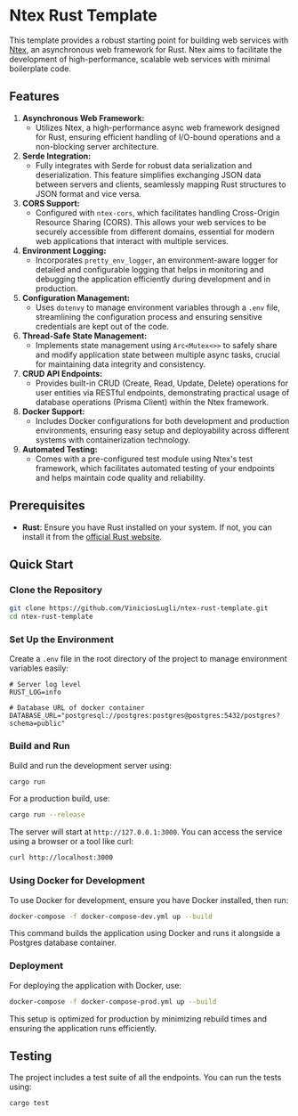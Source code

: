# Ntex Rust Template

This template provides a robust starting point for building web services with [Ntex](https://github.com/ntex-rs/ntex), an asynchronous web framework for Rust. Ntex aims to facilitate the development of high-performance, scalable web services with minimal boilerplate code.

## Features

1. **Asynchronous Web Framework:**
    - Utilizes Ntex, a high-performance async web framework designed for Rust, ensuring efficient handling of I/O-bound operations and a non-blocking server architecture.
2. **Serde Integration:**
    - Fully integrates with Serde for robust data serialization and deserialization. This feature simplifies exchanging JSON data between servers and clients, seamlessly mapping Rust structures to JSON format and vice versa.
3. **CORS Support:**
    - Configured with `ntex-cors`, which facilitates handling Cross-Origin Resource Sharing (CORS). This allows your web services to be securely accessible from different domains, essential for modern web applications that interact with multiple services.
4. **Environment Logging:**
    - Incorporates `pretty_env_logger`, an environment-aware logger for detailed and configurable logging that helps in monitoring and debugging the application efficiently during development and in production.
5. **Configuration Management:**
    - Uses `dotenvy` to manage environment variables through a `.env` file, streamlining the configuration process and ensuring sensitive credentials are kept out of the code.
6. **Thread-Safe State Management:**
    - Implements state management using `Arc<Mutex<>>` to safely share and modify application state between multiple async tasks, crucial for maintaining data integrity and consistency.
7. **CRUD API Endpoints:**
    - Provides built-in CRUD (Create, Read, Update, Delete) operations for user entities via RESTful endpoints, demonstrating practical usage of database operations (Prisma Client) within the Ntex framework.
8. **Docker Support:**
    - Includes Docker configurations for both development and production environments, ensuring easy setup and deployability across different systems with containerization technology.
9. **Automated Testing:**
    - Comes with a pre-configured test module using Ntex's test framework, which facilitates automated testing of your endpoints and helps maintain code quality and reliability.

## Prerequisites

-   **Rust**: Ensure you have Rust installed on your system. If not, you can install it from the [official Rust website](https://www.rust-lang.org/tools/install).

## Quick Start

### Clone the Repository

```bash
git clone https://github.com/ViniciosLugli/ntex-rust-template.git
cd ntex-rust-template
```

### Set Up the Environment

Create a `.env` file in the root directory of the project to manage environment variables easily:

```plaintext
# Server log level
RUST_LOG=info

# Database URL of docker container
DATABASE_URL="postgresql://postgres:postgres@postgres:5432/postgres?schema=public"
```

### Build and Run

Build and run the development server using:

```bash
cargo run
```

For a production build, use:

```bash
cargo run --release
```

The server will start at `http://127.0.0.1:3000`. You can access the service using a browser or a tool like curl:

```bash
curl http://localhost:3000
```

### Using Docker for Development

To use Docker for development, ensure you have Docker installed, then run:

```bash
docker-compose -f docker-compose-dev.yml up --build
```

This command builds the application using Docker and runs it alongside a Postgres database container.

### Deployment

For deploying the application with Docker, use:

```bash
docker-compose -f docker-compose-prod.yml up --build
```

This setup is optimized for production by minimizing rebuild times and ensuring the application runs efficiently.

## Testing

The project includes a test suite of all the endpoints. You can run the tests using:

```bash
cargo test
```
